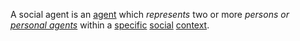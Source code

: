 A social agent is an [agent](https://github.com/gcassel/Modular-Organization-Terminology/blob/master/terms/agent.md) which *represents* two or more *persons or [personal agents](https://github.com/gcassel/Modular-Organization-Terminology/edit/master/compound-terms/personal-agend.mt)* within a [specific](https://github.com/gcassel/Modular-Organization-Terminology/blob/master/terms/specific.md) [social](https://github.com/gcassel/Modular-Organization-Terminology/blob/master/terms/social.md) [context](https://github.com/gcassel/Modular-Organization-Terminology/blob/master/terms/context.md).
